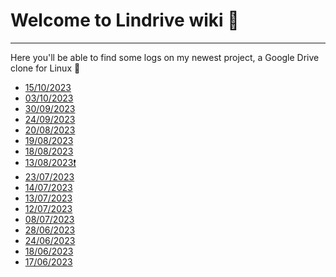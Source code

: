 # Welcome to Lindrive wiki 🚀
********
Here you'll be able to find some logs on my newest project, a Google Drive clone for Linux 💭<br>

* [15/10/2023](15-10-2023.md)<br>
* [03/10/2023](03-10-2023.md)<br>
* [30/09/2023](30-09-2023.md)<br>
* [24/09/2023](24-09-2023.md)<br>
* [20/08/2023](20-08-2023.md)<br>
* [19/08/2023](19-08-2023.md)<br>
* [18/08/2023](18-06-2023.md)<br>
* [13/08/2023❗ ](13-08-2023%20Switching%20to%20ElectronJS%20❗.md)<br>
* [23/07/2023](23-07-2032.md)<br>
* [14/07/2023](14-07-2023.md)<br>
* [13/07/2023](13-07-2023.md)<br>
* [12/07/2023](12-07-2032.md)<br>
* [08/07/2023](08-07-2023.md)<br>
* [28/06/2023](28-06-2023.md)<br>
* [24/06/2023](24-06-2023.md)<br>
* [18/06/2023](18-06-2023.md)<br>
* [17/06/2023](17-06-2023.md)<br>